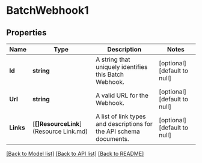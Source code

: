 # BatchWebhook1

## Properties
Name | Type | Description | Notes
------------ | ------------- | ------------- | -------------
**Id** | **string** | A string that uniquely identifies this Batch Webhook. | [optional] [default to null]
**Url** | **string** | A valid URL for the Webhook. | [optional] [default to null]
**Links** | [**[]ResourceLink**](Resource Link.md) | A list of link types and descriptions for the API schema documents. | [optional] [default to null]

[[Back to Model list]](../README.md#documentation-for-models) [[Back to API list]](../README.md#documentation-for-api-endpoints) [[Back to README]](../README.md)


